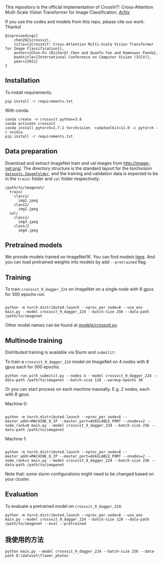 
This repository is the official implementation of CrossViT: Cross-Attention Multi-Scale Vision Transformer for Image Classification. [ArXiv](https://arxiv.org/abs/2103.14899)

If you use the codes and models from this repo, please cite our work. Thanks!

```
@inproceedings{
    chen2021crossvit,
    title={{CrossViT: Cross-Attention Multi-Scale Vision Transformer for Image Classification}},
    author={Chun-Fu (Richard) Chen and Quanfu Fan and Rameswar Panda},
    booktitle={International Conference on Computer Vision (ICCV)},
    year={2021}
}
```


## Installation

To install requirements:

```setup
pip install -r requirements.txt
```

With conda:

```
conda create -n crossvit python=3.8
conda activate crossvit
conda install pytorch=1.7.1 torchvision  cudatoolkit=11.0 -c pytorch -c nvidia
pip install -r requirements.txt
```

## Data preparation

Download and extract ImageNet train and val images from http://image-net.org/.
The directory structure is the standard layout for the torchvision [`datasets.ImageFolder`](https://pytorch.org/docs/stable/torchvision/datasets.html#imagefolder), and the training and validation data is expected to be in the `train/` folder and `val` folder respectively:

```
/path/to/imagenet/
  train/
    class1/
      img1.jpeg
    class2/
      img2.jpeg
  val/
    class1/
      img3.jpeg
    class/2
      img4.jpeg
```

## Pretrained models

We provide models trained on ImageNet1K. You can find models [here](https://github.com/IBM/CrossViT/releases/tag/weights-0.1).
And you can load pretrained weights into models by add `--pretrained` flag.


## Training

To train `crossvit_9_dagger_224` on ImageNet on a single node with 8 gpus for 300 epochs run:

```shell script

python -m torch.distributed.launch --nproc_per_node=8 --use_env main.py --model crossvit_9_dagger_224 --batch-size 256 --data-path /path/to/imagenet
```

Other model names can be found at [models/crossvit.py](models/crossvit.py).

## Multinode training

Distributed training is available via Slurm and `submitit`:

To train a `crossvit_9_dagger_224` model on ImageNet on 4 nodes with 8 gpus each for 300 epochs:

```
python run_with_submitit.py --nodes 4 --model crossvit_9_dagger_224 --data-path /path/to/imagenet --batch-size 128 --warmup-epochs 30
```

Or you can start process on each machine maunally. E.g. 2 nodes, each with 8 gpus.

Machine 0:
```shell script

python -m torch.distributed.launch --nproc_per_node=8 --master_addr=MACHINE_0_IP --master_port=AVAILABLE_PORT --nnodes=2 --node_rank=0 main.py --model crossvit_9_dagger_224 --batch-size 256 --data-path /path/to/imagenet
```

Machine 1:
```shell script

python -m torch.distributed.launch --nproc_per_node=8 --master_addr=MACHINE_0_IP --master_port=AVAILABLE_PORT --nnodes=2 --node_rank=1 main.py --model crossvit_9_dagger_224 --batch-size 256 --data-path /path/to/imagenet
```


Note that: some slurm configurations might need to be changed based on your cluster.


## Evaluation

To evaluate a pretrained model on `crossvit_9_dagger_224`:

```
python -m torch.distributed.launch --nproc_per_node=8 --use_env main.py --model crossvit_9_dagger_224 --batch-size 128 --data-path /path/to/imagenet --eval --pretrained
```
## 我使用的方法
```
python main.py --model crossvit_9_dagger_224 --batch-size 256 --data-path D:\dataset\flower_photos
```
